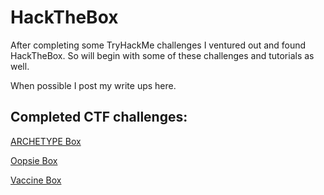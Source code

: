 # HackTheBox

After completing some TryHackMe challenges I ventured out and found HackTheBox.
So will begin with some of these challenges and tutorials as well.

When possible I post my write ups here.

## Completed CTF challenges:
[ARCHETYPE Box](https://github.com/robbie888/HackTheBox/blob/main/Archetype%20CTF.md)

[Oopsie Box](Oopsie%20Box.md)

[Vaccine Box](Vaccine%20Box.md)
